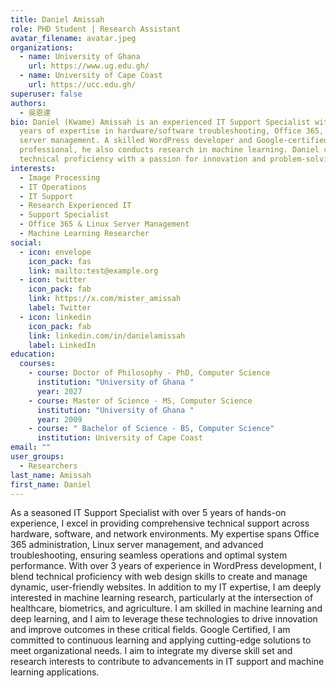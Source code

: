 ```yaml
---
title: Daniel Amissah
role: PHD Student | Research Assistant
avatar_filename: avatar.jpeg
organizations:
  - name: University of Ghana
    url: https://www.ug.edu.gh/
  - name: University of Cape Coast
    url: https://ucc.edu.gh/
superuser: false
authors:
  - 吳恩達
bio: Daniel (Kwame) Amissah is an experienced IT Support Specialist with over 3
  years of expertise in hardware/software troubleshooting, Office 365, and Linux
  server management. A skilled WordPress developer and Google-certified
  professional, he also conducts research in machine learning. Daniel combines
  technical proficiency with a passion for innovation and problem-solving.
interests:
  - Image Processing
  - IT Operations
  - IT Support
  - Research Experienced IT
  - Support Specialist
  - Office 365 & Linux Server Management
  - Machine Learning Researcher
social:
  - icon: envelope
    icon_pack: fas
    link: mailto:test@example.org
  - icon: twitter
    icon_pack: fab
    link: https://x.com/mister_amissah
    label: Twitter
  - icon: linkedin
    icon_pack: fab
    link: linkedin.com/in/danielamissah
    label: LinkedIn
education:
  courses:
    - course: Doctor of Philosophy - PhD, Computer Science
      institution: "University of Ghana "
      year: 2027
    - course: Master of Science - MS, Computer Science
      institution: "University of Ghana "
      year: 2009
    - course: " Bachelor of Science - BS, Computer Science"
      institution: University of Cape Coast
email: ""
user_groups:
  - Researchers
last_name: Amissah
first_name: Daniel
---
```


As a seasoned IT Support Specialist with over 5 years of hands-on experience, I excel in providing comprehensive technical support across hardware, software, and network environments. My expertise spans Office 365 administration, Linux server management, and advanced troubleshooting, ensuring seamless operations and optimal system performance. With over 3 years of experience in WordPress development, I blend technical proficiency with web design skills to create and manage dynamic, user-friendly websites.
In addition to my IT expertise, I am deeply interested in machine learning research, particularly at the intersection of healthcare, biometrics, and agriculture. I am skilled in machine learning and deep learning, and I aim to leverage these technologies to drive innovation and improve outcomes in these critical fields. Google Certified, I am committed to continuous learning and applying cutting-edge solutions to meet organizational needs. I aim to integrate my diverse skill set and research interests to contribute to advancements in IT support and machine learning applications.

